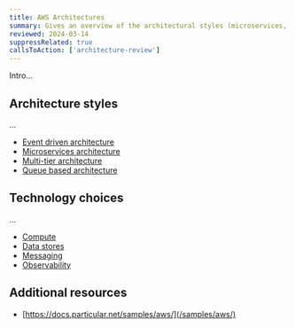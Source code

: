 ```yaml
---
title: AWS Architectures
summary: Gives an overview of the architectural styles (microservices, event-driven, multi-tier, queue-based) and technology options offered by AWS
reviewed: 2024-03-14
suppressRelated: true
callsToAction: ['architecture-review']
---
```


Intro...

## Architecture styles

...

* [Event driven architecture](/architecture/aws/event-driven-architecture.md)
* [Microservices architecture](/architecture/aws/microservices.md)
* [Multi-tier architecture](/architecture/aws/multi-tier-architecture.md)
* [Queue based architecture](/architecture/aws/queue-based-architecture.md)

## Technology choices

...

* [Compute](/architecture/aws/compute.md)
* [Data stores](/architecture/aws/data-stores.md)
* [Messaging](/architecture/aws/messaging.md)
* [Observability](/architecture/aws/observability.md)

## Additional resources

* [https://docs.particular.net/samples/aws/](/samples/aws/)